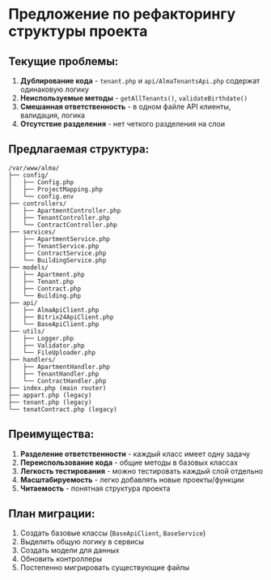 # Предложение по рефакторингу структуры проекта

## Текущие проблемы:
1. **Дублирование кода** - `tenant.php` и `api/AlmaTenantsApi.php` содержат одинаковую логику
2. **Неиспользуемые методы** - `getAllTenants()`, `validateBirthdate()`
3. **Смешанная ответственность** - в одном файле API клиенты, валидация, логика
4. **Отсутствие разделения** - нет четкого разделения на слои

## Предлагаемая структура:

```
/var/www/alma/
├── config/
│   ├── Config.php
│   ├── ProjectMapping.php
│   └── config.env
├── controllers/
│   ├── ApartmentController.php
│   ├── TenantController.php
│   └── ContractController.php
├── services/
│   ├── ApartmentService.php
│   ├── TenantService.php
│   ├── ContractService.php
│   └── BuildingService.php
├── models/
│   ├── Apartment.php
│   ├── Tenant.php
│   ├── Contract.php
│   └── Building.php
├── api/
│   ├── AlmaApiClient.php
│   ├── Bitrix24ApiClient.php
│   └── BaseApiClient.php
├── utils/
│   ├── Logger.php
│   ├── Validator.php
│   └── FileUploader.php
├── handlers/
│   ├── ApartmentHandler.php
│   ├── TenantHandler.php
│   └── ContractHandler.php
├── index.php (main router)
├── appart.php (legacy)
├── tenant.php (legacy)
└── tenatContract.php (legacy)
```

## Преимущества:
1. **Разделение ответственности** - каждый класс имеет одну задачу
2. **Переиспользование кода** - общие методы в базовых классах
3. **Легкость тестирования** - можно тестировать каждый слой отдельно
4. **Масштабируемость** - легко добавлять новые проекты/функции
5. **Читаемость** - понятная структура проекта

## План миграции:
1. Создать базовые классы (`BaseApiClient`, `BaseService`)
2. Выделить общую логику в сервисы
3. Создать модели для данных
4. Обновить контроллеры
5. Постепенно мигрировать существующие файлы

